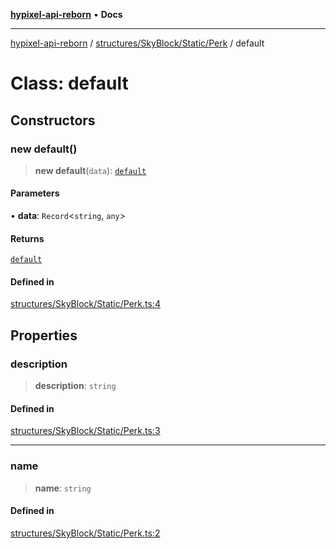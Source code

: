 [**hypixel-api-reborn**](../../../../../README.md) • **Docs**

***

[hypixel-api-reborn](../../../../../modules.md) / [structures/SkyBlock/Static/Perk](../README.md) / default

# Class: default

## Constructors

### new default()

> **new default**(`data`): [`default`](default.md)

#### Parameters

• **data**: `Record`\<`string`, `any`\>

#### Returns

[`default`](default.md)

#### Defined in

[structures/SkyBlock/Static/Perk.ts:4](https://github.com/Kathund/REBORN-docs-TEST/blob/226e7f6a62bb6bca87ef0828ac84e9098d59f860/src/structures/SkyBlock/Static/Perk.ts#L4)

## Properties

### description

> **description**: `string`

#### Defined in

[structures/SkyBlock/Static/Perk.ts:3](https://github.com/Kathund/REBORN-docs-TEST/blob/226e7f6a62bb6bca87ef0828ac84e9098d59f860/src/structures/SkyBlock/Static/Perk.ts#L3)

***

### name

> **name**: `string`

#### Defined in

[structures/SkyBlock/Static/Perk.ts:2](https://github.com/Kathund/REBORN-docs-TEST/blob/226e7f6a62bb6bca87ef0828ac84e9098d59f860/src/structures/SkyBlock/Static/Perk.ts#L2)
